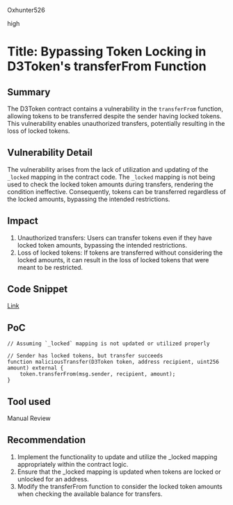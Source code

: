 Oxhunter526

high

# Title: Bypassing Token Locking in D3Token's transferFrom Function

## Summary
The D3Token contract contains a vulnerability in the `transferFrom` function, allowing tokens to be transferred despite the sender having locked tokens. This vulnerability enables unauthorized transfers, potentially resulting in the loss of locked tokens.
## Vulnerability Detail
The vulnerability arises from the lack of utilization and updating of the `_locked` mapping in the contract code. The `_locked` mapping is not being used to check the locked token amounts during transfers, rendering the condition ineffective. Consequently, tokens can be transferred regardless of the locked amounts, bypassing the intended restrictions.
## Impact
1. Unauthorized transfers: 
Users can transfer tokens even if they have locked token amounts, bypassing the intended restrictions.
3. Loss of locked tokens:
If tokens are transferred without considering the locked amounts, it can result in the loss of locked tokens that were meant to be restricted.
## Code Snippet
[Link](https://github.com/sherlock-audit/2023-06-dodo/blob/main/new-dodo-v3/contracts/DODOV3MM/D3Vault/periphery/D3Token.sol#L46-L51)
## PoC
```solidity
// Assuming `_locked` mapping is not updated or utilized properly

// Sender has locked tokens, but transfer succeeds
function maliciousTransfer(D3Token token, address recipient, uint256 amount) external {
    token.transferFrom(msg.sender, recipient, amount);
}
```
## Tool used

Manual Review

## Recommendation
1. Implement the functionality to update and utilize the _locked mapping appropriately within the contract logic.
2. Ensure that the _locked mapping is updated when tokens are locked or unlocked for an address.
3. Modify the transferFrom function to consider the locked token amounts when checking the available balance for transfers.